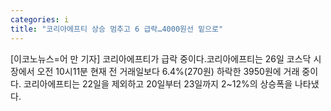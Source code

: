 ```yaml
---
categories: i
title: "코리아에프티 상승 멈추고 6 급락…4000원선 밑으로"
---
```

[이코노뉴스=어 만 기자] 코리아에프티가 급락 중이다.코리아에프티는 26일 코스닥 시장에서 오전 10시11분 현재 전 거래일보다 6.4%(270원) 하락한 3950원에 거래 중이다. 코리아에프티는 22일을 제외하고 20일부터 23일까지 2~12%의 상승폭을 나타냈다.
